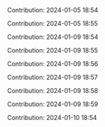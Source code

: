 Contribution: 2024-01-05 18:54

Contribution: 2024-01-05 18:55

Contribution: 2024-01-09 18:54

Contribution: 2024-01-09 18:55

Contribution: 2024-01-09 18:56

Contribution: 2024-01-09 18:57

Contribution: 2024-01-09 18:58

Contribution: 2024-01-09 18:59

Contribution: 2024-01-10 18:54

